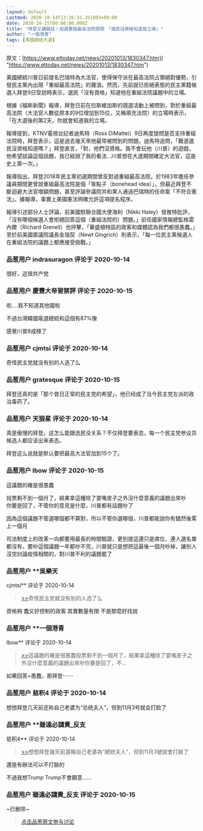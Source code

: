 ```yaml
---
layout: default
Lastmod: 2020-10-14T13:16:31.351093+00:00
date: 2020-10-15T00:00:00.000Z
title: "拜登又講錯話！迴避重組最高法院提問　「選民沒資格知道我立場」"
author: "一個港青"
tags: [美國總統大選]
---
```


原文：[https://www.ettoday.net/news/20201013/1830347.htm]( "https://www.ettoday.net/news/20201013/1830347.htm")  
  
美國總統川普日前提名巴瑞特為大法官，使得保守派在最高法院占領絕對優勢，引發民主黨內出現「重組最高法院」的聲浪。然而，先前就已拒絕表態的民主黨籍候選人拜登9日受訪時表示，選民「沒有資格」知道他在重組法院議題中的立場。  
  
根據《福斯新聞》報導，拜登日前在拉斯維加斯的競選活動上被問到，對於重組最高法院（大法官人數從原本的9位增加到15位，又稱填充法院）的立場時表示，「在大選後的第2天，你就會知道我的立場。  
  
報導提到，KTNV電視台記者迪馬特（Ross DiMattei）9日再度提問是否支持重組法院時，拜登表示，這是過去幾天來他最常被問到的問題。迪馬特追問，「難道選民沒資格知道嗎？」拜登直言，「對，他們沒資格。我不會玩他（川普）的遊戲，他希望談論這個話題，我已經說了我的看法…川普想在大選期間確定大法官，這是史上第一次。」  
  
報導指出，拜登2018年民主黨初選期間曾反對過重組最高法院，於1983年擔任參議員期間更曾說重組最高法院是個「笨點子（bonehead idea）」，但最近拜登不斷迴避大法官增額問題，甚至評論參議院共和黨人通過巴瑞特的任命案「不符合憲法」。據報導，事實上美國憲法明確允許這項提名程序。  
  
報導引述部分人士評論，前美國駐聯合國大使海利（Nikki Haley）發推特批評，「沒有哪個候選人會拒絕回答這個（重組法院的）問題。」前任國家情報總監格雷內爾（Richard Grenell）也抨擊，「華盛頓特區的政客和媒體認為我們都很愚蠢。」至於前美國眾議院議長金瑞契（Newt Gingrich）則表示，「每一位民主黨候選人在重組法院的議題上都應接受挑戰。」

            
### 品葱用户 **indrasuragon** 评论于 2020-10-14
        
很好，这很共产党
        


            
### 品葱用户 **慶豐大帝習禁評** 评论于 2020-10-15
        
呃....我不知道其他國啦  
  
不過台灣韓國瑜選總統和這個有87%像  
  
感覺川普8成穩了
        


            
### 品葱用户 **cjmtsi** 评论于 2020-10-14
        
奇怪民主党就没有别的人选了么
        


            
### 品葱用户 **gratesque** 评论于 2020-10-15
        
拜登还真的是「那个昔日正常的民主党的希望」，他已经成了当今民主党左派的政治毒药了。
        


            
### 品葱用户 **天狼星** 评论于 2020-10-14
        
真是傲慢的拜登。这怎么能跟选民没关系？不仅拜登要表态，每一个民主党参议员候选人都应该出来表态。  
  
拜登这么说就是默认要把最高大法官加到15个了。
        


            
### 品葱用户 **lbow** 评论于 2020-10-15
        
這議題的確是很愚蠢  
  
投票剩不到一個月了，結果拿這種除了耍嘴皮子之外沒什麼意義的議題出來吵  
你要是回了，不管你的意見是什麼，川普都有話題吵了  
  
因為這個議題不管選哪個都不算對，所以不管你選哪個，川普都能說你有錯然後罵上一個月  
  
司法制度上的改革一向都要用最長的時間驗證，更別提這還只是席位，連人選名單都沒有，要吵這個議題一年都吵不完，川普就只是想把這最後一個月吵掉，讓別人沒空討論疫情相關的，對川普不利的議題罷了
        


            
### 品葱用户 **吳樂天 
cjmtsi** 评论于 2020-10-14
        
> [\>>]( "/article/item_id-516218#")奇怪民主党就没有别的人选了么

  
  
資格夠 蠢又好控制的政客 其實數量有限 不是那麼好找說
        


            
### 品葱用户 **一個港青 
lbow** 评论于 2020-10-14
        
> [\>>]( "/article/item_id-516370#")這議題的確是很愚蠢投票剩不到一個月了，結果拿這種除了耍嘴皮子之外沒什麼意義的議題出來吵你要是回了，不...

  
如果回答=愚蠢，那拜登⋯⋯
        


            
### 品葱用户 **慈积4** 评论于 2020-10-14
        
想想拜登几天前还称自己老婆为“总统夫人”，但到11月3号就会打脸了
        


            
### 品葱用户 **雖遠必譴責_反支 
慈积4** 评论于 2020-10-14
        
> [\>>]( "/article/item_id-516415#")想想拜登幾天前還稱自己老婆為“總統夫人”，但到11月3號就會打臉了

  
  
還是有辦法可以不打臉的  
  
不過我想Trump Trump不會願意……
        


            
### 品葱用户 **雖遠必譴責_反支** 评论于 2020-10-15
        
~已删除~
        






> [点击品葱原文参与讨论](https://pincong.rocks/article/25054)

